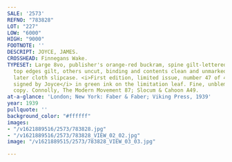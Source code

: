 ```yaml
---
SALE: '2573'
REFNO: "783828"
LOT: "227"
LOW: "6000"
HIGH: "9000"
FOOTNOTE: ''
DESCRIPT: JOYCE, JAMES.
CROSSHEAD: Finnegans Wake.
TYPESET: Large 8vo, publisher's orange-red buckram, spine gilt-lettered and ruled,
  top edges gilt, others uncut, binding and contents clean and unmarked; supplied
  later cloth slipcase. <i>First edition, limited issue, number 47 of 425 copies,
  signed by Joyce</i> in green ink on the limitation leaf. Fine, unblemished, unfaded
  copy. Connolly, The Modern Movement 87; Slocum & Cahoon A49.
at-a-glance: 'London; New York: Faber & Faber; Viking Press, 1939'
year: 1939
pullquote: ''
background_color: "#ffffff"
images:
- "/v1621889516/2573/783828.jpg"
- "/v1621889516/2573/783828_VIEW_02_02.jpg"
image: "/v1621889515/2573/783828_VIEW_03_03.jpg"

---
```

